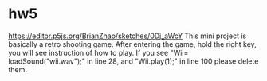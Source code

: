 # hw5
https://editor.p5js.org/BrianZhao/sketches/0Dj_aWcY
This mini project is basically a retro shooting game. After entering the game, hold the right key, you will see instruction of how to play.
If you see "Wii= loadSound("wii.wav");" in line 28, and "Wii.play(1);" in line 100 please delete them.
